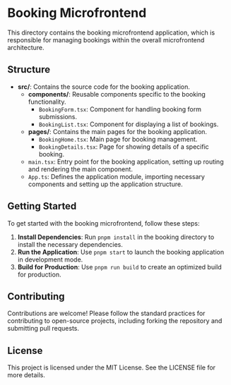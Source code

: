 # Booking Microfrontend

This directory contains the booking microfrontend application, which is responsible for managing bookings within the overall microfrontend architecture. 

## Structure

- **src/**: Contains the source code for the booking application.
  - **components/**: Reusable components specific to the booking functionality.
    - `BookingForm.tsx`: Component for handling booking form submissions.
    - `BookingList.tsx`: Component for displaying a list of bookings.
  - **pages/**: Contains the main pages for the booking application.
    - `BookingHome.tsx`: Main page for booking management.
    - `BookingDetails.tsx`: Page for showing details of a specific booking.
  - `main.tsx`: Entry point for the booking application, setting up routing and rendering the main component.
  - `App.ts`: Defines the application module, importing necessary components and setting up the application structure.

## Getting Started

To get started with the booking microfrontend, follow these steps:

1. **Install Dependencies**: Run `pnpm install` in the booking directory to install the necessary dependencies.
2. **Run the Application**: Use `pnpm start` to launch the booking application in development mode.
3. **Build for Production**: Use `pnpm run build` to create an optimized build for production.

## Contributing

Contributions are welcome! Please follow the standard practices for contributing to open-source projects, including forking the repository and submitting pull requests.

## License

This project is licensed under the MIT License. See the LICENSE file for more details.